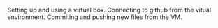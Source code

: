 Setting up and using a virtual box.
Connecting to github from the vitual environment.
Commiting and pushing new files from the VM.
